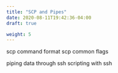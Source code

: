 ```yaml
---
title: "SCP and Pipes"
date: 2020-08-11T19:42:36-04:00
draft: true

weight: 5
---
```


scp command format
scp common flags

piping data through ssh
scripting with ssh
